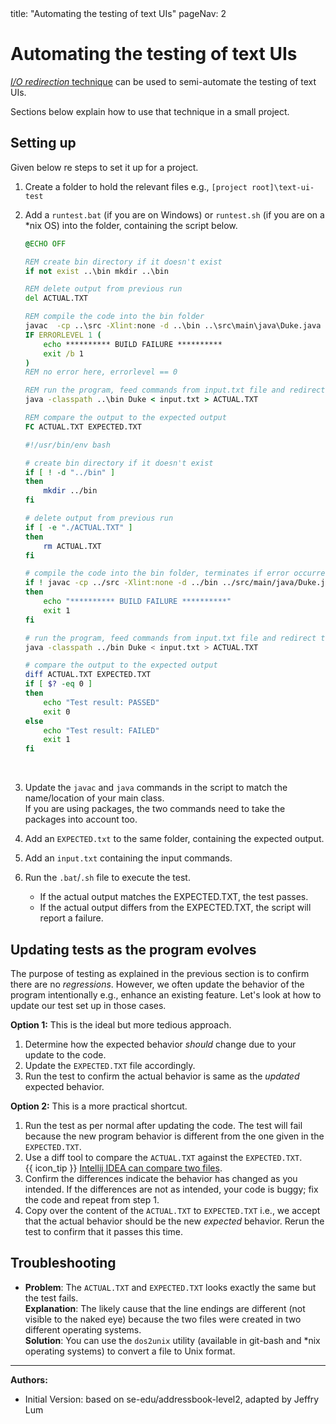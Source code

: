 <frontmatter>
  title: "Automating the testing of text UIs"
  pageNav: 2
</frontmatter>

# Automating the testing of text UIs

<div class="lead">

[_I/O redirection_ technique](https://se-education.org/se-book/testing/#automated-testing-of-cli-apps) can be used to semi-automate the testing of text UIs.
</div>

Sections below explain how to use that technique in a small project.

## Setting up 

Given below re steps to set it up for a project.

1. Create a folder to hold the relevant files e.g., `[project root]\text-ui-test`
1. Add a `runtest.bat` (if you are on Windows) or `runtest.sh` (if you are on a *nix OS) into the folder, containing the script below.<br>

   <tabs> 
   <tab header="`runtest.bat`">
   
   ```bat
   @ECHO OFF
   
   REM create bin directory if it doesn't exist
   if not exist ..\bin mkdir ..\bin
   
   REM delete output from previous run
   del ACTUAL.TXT
   
   REM compile the code into the bin folder
   javac  -cp ..\src -Xlint:none -d ..\bin ..\src\main\java\Duke.java
   IF ERRORLEVEL 1 (
       echo ********** BUILD FAILURE **********
       exit /b 1
   )
   REM no error here, errorlevel == 0
   
   REM run the program, feed commands from input.txt file and redirect the output to the ACTUAL.TXT
   java -classpath ..\bin Duke < input.txt > ACTUAL.TXT
   
   REM compare the output to the expected output
   FC ACTUAL.TXT EXPECTED.TXT
   ```
   </tab>
   <tab header="`runtest.sh`">
   
   ```sh
   #!/usr/bin/env bash
   
   # create bin directory if it doesn't exist
   if [ ! -d "../bin" ]
   then
       mkdir ../bin
   fi
   
   # delete output from previous run
   if [ -e "./ACTUAL.TXT" ]
   then
       rm ACTUAL.TXT
   fi
   
   # compile the code into the bin folder, terminates if error occurred
   if ! javac -cp ../src -Xlint:none -d ../bin ../src/main/java/Duke.java
   then
       echo "********** BUILD FAILURE **********"
       exit 1
   fi
   
   # run the program, feed commands from input.txt file and redirect the output to the ACTUAL.TXT
   java -classpath ../bin Duke < input.txt > ACTUAL.TXT
   
   # compare the output to the expected output
   diff ACTUAL.TXT EXPECTED.TXT
   if [ $? -eq 0 ]
   then
       echo "Test result: PASSED"
       exit 0
   else
       echo "Test result: FAILED"
       exit 1
   fi
   ```
   </tab>
   </tabs>
   <br>

1. Update the `javac` and `java` commands in the script to match the name/location of your main class.<br>
   If you are using packages, the two commands need to take the packages into account too.
1. Add an `EXPECTED.txt` to the same folder, containing the expected output.
1. Add an `input.txt` containing the input commands.
1. Run the `.bat`/`.sh` file to execute the test.
   * If the actual output matches the EXPECTED.TXT, the test passes.
   * If the actual output differs from the EXPECTED.TXT, the script will report a failure.


## Updating tests as the program evolves

The purpose of testing as explained in the previous section is to confirm there are no <tooltip content="i.e., there are no _unintentional_ behavior changes">_regressions_</tooltip>. However, we often update the behavior of the program intentionally e.g., enhance an existing feature. Let's look at how to update our test set up in those cases.

**Option 1:** This is the ideal but more tedious approach.
1. Determine how the expected behavior _should_ change due to your update to the code.
1. Update the `EXPECTED.TXT` file accordingly.
1. Run the test to confirm the actual behavior is same as the _updated_ expected behavior.

**Option 2:** This is a more practical shortcut.
1. Run the test as per normal after updating the code. The test will fail because the new program behavior is different from the one given in the `EXPECTED.TXT`.
1. Use a diff tool to compare the `ACTUAL.TXT` against the `EXPECTED.TXT`.<br>
   {{ icon_tip }} [Intellij IDEA can compare two files](https://www.jetbrains.com/help/idea/comparing-files-and-folders.html).
1. Confirm the differences indicate the behavior has changed as you intended. If the differences are not as intended, your code is buggy; fix the code and repeat from step 1.
1. Copy over the content of the `ACTUAL.TXT` to `EXPECTED.TXT` i.e., we accept that the actual behavior should be the new _expected_ behavior. Rerun the test to confirm that it passes this time. 

## Troubleshooting

* **Problem**: The `ACTUAL.TXT` and `EXPECTED.TXT` looks exactly the same but the test fails.<br>
**Explanation**: The likely cause that the line endings are different (not visible to the naked eye) because the two files were created in two different operating systems.<br>
**Solution**: You can use the `dos2unix` utility (available in git-bash and *nix operating systems) to convert a file to Unix format.

--------------------------------------------------------------------------------
**Authors:**
* Initial Version: based on se-edu/addressbook-level2, adapted by Jeffry Lum
